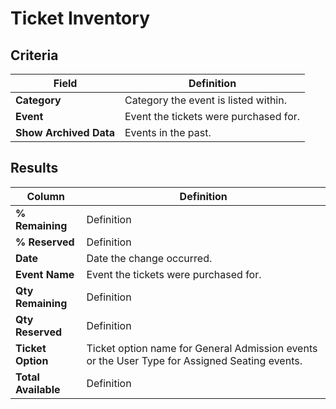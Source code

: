 # Ticket Inventory

## Criteria

| **Field** | **Definition** |
| --- | --- |
| **Category** | Category the event is listed within. |
| **Event** | Event the tickets were purchased for. |
| **Show Archived Data** | Events in the past. |

## Results

| **Column** | **Definition** |
| --- | --- |
| **% Remaining** | Definition |
| **% Reserved** | Definition |
| **Date** | Date the change occurred. |
| **Event Name** | Event the tickets were purchased for. |
| **Qty Remaining** | Definition |
| **Qty Reserved** | Definition |
| **Ticket Option** | Ticket option name for General Admission events or the User Type for Assigned Seating events. |
| **Total Available** | Definition |

